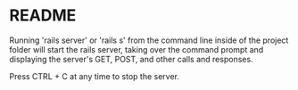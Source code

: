 # README #

Running 'rails server' or 'rails s' from the command line inside of the project 
folder will start the rails server, taking over the command prompt and 
displaying the server's GET, POST, and other calls and responses. 

Press CTRL + C at any time to stop the server.